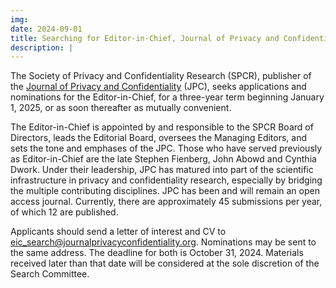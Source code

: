 ```yaml
---
img: 
date: 2024-09-01
title: Searching for Editor-in-Chief, Journal of Privacy and Confidentiality
description: |
---
```



The Society of Privacy and Confidentiality Research (SPCR), publisher of the [Journal of Privacy and Confidentiality](https://journalprivacyconfidentiality.org/) (JPC), seeks applications and nominations for the Editor-in-Chief, for a three-year term beginning January 1, 2025, or as soon thereafter as mutually convenient.

The Editor-in-Chief is appointed by and responsible to the SPCR Board of Directors, leads the Editorial Board, oversees the Managing Editors, and sets the tone and emphases of the JPC. Those who have served previously as Editor-in-Chief are the late Stephen Fienberg, John Abowd and Cynthia Dwork. Under their leadership, JPC has matured into part of the scientific infrastructure in privacy and confidentiality research, especially by bridging the multiple contributing disciplines. JPC has been and will remain an open access journal. Currently, there are approximately 45 submissions per year, of which 12 are published.

Applicants should send a letter of interest and CV to eic_search@journalprivacyconfidentiality.org. Nominations may be sent to the same address. The deadline for both is October 31, 2024. Materials received later than that date will be considered at the sole discretion of the Search Committee.

